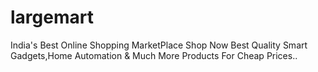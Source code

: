 # largemart
India's Best Online Shopping MarketPlace Shop Now Best Quality Smart Gadgets,Home Automation &amp; Much More Products For Cheap Prices.. 
